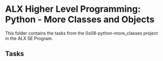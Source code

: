 # ALX Higher Level Programming: Python - More Classes and Objects

This folder contains the tasks from the 0x08-python-more_classes project in the ALX SE Program.

## Tasks
